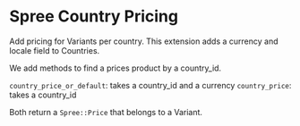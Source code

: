 Spree Country Pricing
================

Add pricing for Variants per country. This extension adds a currency and locale field to Countries.

We add methods to find a prices product by a country_id.

`country_price_or_default`: takes a country_id and a currency
`country_price`: takes a country_id

Both return a `Spree::Price` that belongs to a Variant.
